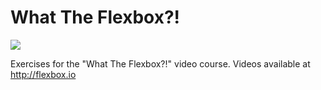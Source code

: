 # What The Flexbox?!

![](http://flexbox.io/images/share.png)

Exercises for the "What The Flexbox?!" video course. Videos available at <http://flexbox.io>
